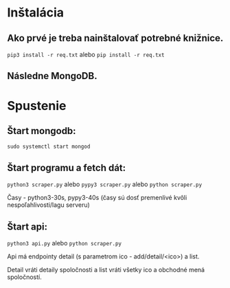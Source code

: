 # Inštalácia

## Ako prvé je treba nainštalovať potrebné knižnice.

``` pip3 install -r req.txt ```  alebo  ``` pip install -r req.txt ```

## Následne MongoDB.

# Spustenie

## Štart mongodb:

```sudo systemctl start mongod```

## Štart programu a fetch dát:

```python3 scraper.py``` alebo ```pypy3 scraper.py``` alebo ```python scraper.py```

Časy - python3-30s, pypy3-40s  (časy sú dosť premenlivé kvôli nespoľahlivosti/lagu serveru)

## Štart api:

```python3 api.py``` alebo ```python scraper.py```

Api má endpointy detail (s parametrom ico - add/detail/\<ico\>) a
 list.

Detail vráti detaily spoločnosti a list vráti všetky ico a obchodné mená spoločností.